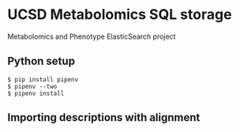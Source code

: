 # UCSD Metabolomics SQL storage
Metabolomics and Phenotype ElasticSearch project

## Python setup
```
$ pip install pipenv
$ pipenv --two
$ pipenv install
```

## Importing descriptions with alignment
